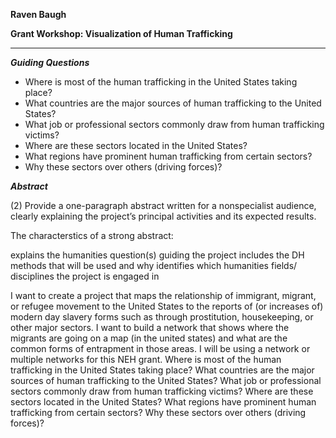 **Raven Baugh**

**Grant Workshop: Visualization of Human Trafficking**

----------------------------------------------

***Guiding Questions***

  * Where is most of the human trafficking in the United States taking place?
  * What countries are the major sources of human trafficking to the United States?
  * What job or professional sectors commonly draw from human trafficking victims?
  * Where are these sectors located in the United States?
  * What regions have prominent human trafficking from certain sectors? 
  * Why these sectors over others (driving forces)? 


***Abstract***

(2) Provide a one-paragraph abstract written for a nonspecialist audience, clearly explaining the project’s principal activities and its expected results.

The characterstics of a strong abstract:

explains the humanities question(s) guiding the project
includes the DH methods that will be used and why
identifies which humanities fields/ disciplines the project is engaged in

I want to create a project that maps the relationship of immigrant, migrant, or refugee movement to the United States to the reports of (or increases of) modern day slavery forms such as through prostitution, housekeeping, or other major sectors. I want to build a network that shows where the migrants are going on a map (in the united states) and what are the common forms of entrapment in those areas. I will be using a network or multiple networks for this NEH grant. 
Where is most of the human trafficking in the United States taking place?
What countries are the major sources of human trafficking to the United States?
What job or professional sectors commonly draw from human trafficking victims?
Where are these sectors located in the United States?
What regions have prominent human trafficking from certain sectors? 
Why these sectors over others (driving forces)? 

